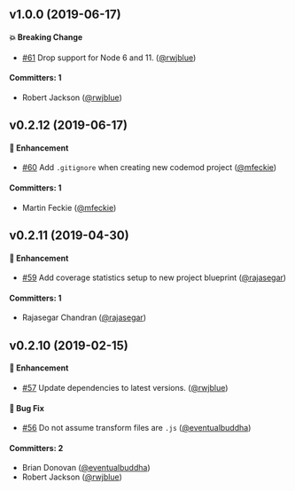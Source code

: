 ## v1.0.0 (2019-06-17)

#### :boom: Breaking Change
* [#61](https://github.com/rwjblue/codemod-cli/pull/61) Drop support for Node 6 and 11. ([@rwjblue](https://github.com/rwjblue))

#### Committers: 1
- Robert Jackson ([@rwjblue](https://github.com/rwjblue))

## v0.2.12 (2019-06-17)

#### :rocket: Enhancement
* [#60](https://github.com/rwjblue/codemod-cli/pull/60) Add `.gitignore` when creating new codemod project ([@mfeckie](https://github.com/mfeckie))

#### Committers: 1
- Martin Feckie ([@mfeckie](https://github.com/mfeckie))

## v0.2.11 (2019-04-30)

#### :rocket: Enhancement
* [#59](https://github.com/rwjblue/codemod-cli/pull/59) Add coverage statistics setup to new project blueprint ([@rajasegar](https://github.com/rajasegar))

#### Committers: 1
- Rajasegar Chandran ([@rajasegar](https://github.com/rajasegar))

## v0.2.10 (2019-02-15)

#### :rocket: Enhancement
* [#57](https://github.com/rwjblue/codemod-cli/pull/57) Update dependencies to latest versions. ([@rwjblue](https://github.com/rwjblue))

#### :bug: Bug Fix
* [#56](https://github.com/rwjblue/codemod-cli/pull/56) Do not assume transform files are `.js` ([@eventualbuddha](https://github.com/eventualbuddha))

#### Committers: 2
- Brian Donovan ([@eventualbuddha](https://github.com/eventualbuddha))
- Robert Jackson ([@rwjblue](https://github.com/rwjblue))

